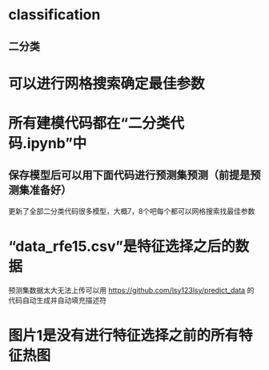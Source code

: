 # classification
## 二分类
# 可以进行网格搜索确定最佳参数
# 所有建模代码都在“二分类代码.ipynb”中

## 保存模型后可以用下面代码进行预测集预测（前提是预测集准备好）

更新了全部二分类代码很多模型，大概7，8个吧每个都可以网格搜索找最佳参数
# “data_rfe15.csv”是特征选择之后的数据
预测集数据太大无法上传可以用 https://github.com/lsy123lsy/predict_data  的代码自动生成并自动填充描述符
# 图片1是没有进行特征选择之前的所有特征热图
